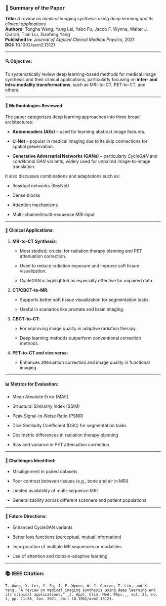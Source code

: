 
### 📄 Summary of the Paper

**Title:** _A review on medical imaging synthesis using deep learning and its clinical applications_  
**Authors:** Tonghe Wang, Yang Lei, Yabo Fu, Jacob F. Wynne, Walter J. Curran, Tian Liu, Xiaofeng Yang  
**Published in:** _Journal of Applied Clinical Medical Physics_, 2021  
**DOI:** 10.1002/acm2.13121

---

#### 🔍 Objective:

To systematically review deep learning-based methods for medical image synthesis and their clinical applications, particularly focusing on **inter- and intra-modality transformations**, such as MRI-to-CT, PET-to-CT, and others.

---

#### 🧠 Methodologies Reviewed:

The paper categorizes deep learning approaches into three broad architectures:

- **Autoencoders (AEs)** – used for learning abstract image features.
    
- **U-Net** – popular in medical imaging due to its skip connections for spatial preservation.
    
- **Generative Adversarial Networks (GANs)** – particularly _CycleGAN_ and _conditional GAN_ variants, widely used for unpaired image-to-image translation.
    

It also discusses combinations and adaptations such as:

- Residual networks (ResNet)
    
- Dense blocks
    
- Attention mechanisms
    
- Multi-channel/multi-sequence MRI input
    

---

#### 🧪 Clinical Applications:

1. **MR-to-CT Synthesis**:
    
    - Most studied; crucial for radiation therapy planning and PET attenuation correction.
        
    - Used to reduce radiation exposure and improve soft tissue visualization.
        
    - CycleGAN is highlighted as especially effective for unpaired data.
        
2. **CT/CBCT-to-MR**:
    
    - Supports better soft tissue visualization for segmentation tasks.
        
    - Useful in scenarios like prostate and brain imaging.
        
3. **CBCT-to-CT**:
    
    - For improving image quality in adaptive radiation therapy.
        
    - Deep learning methods outperform conventional correction methods.
        
4. **PET-to-CT and vice versa**:
    
    - Enhances attenuation correction and image quality in functional imaging.
        

---

#### 📊 Metrics for Evaluation:

- Mean Absolute Error (MAE)
    
- Structural Similarity Index (SSIM)
    
- Peak Signal-to-Noise Ratio (PSNR)
    
- Dice Similarity Coefficient (DSC) for segmentation tasks
    
- Dosimetric differences in radiation therapy planning
    
- Bias and variance in PET attenuation correction
    

---

#### 🚧 Challenges Identified:

- Misalignment in paired datasets
    
- Poor contrast between tissues (e.g., bone and air in MRI)
    
- Limited availability of multi-sequence MRI
    
- Generalizability across different scanners and patient populations
    

---

#### 🔬 Future Directions:

- Enhanced CycleGAN variants
    
- Better loss functions (perceptual, mutual information)
    
- Incorporation of multiple MR sequences or modalities
    
- Use of attention and domain-adaptive learning
    

---

### 📚 IEEE Citation:

```copy
T. Wang, Y. Lei, Y. Fu, J. F. Wynne, W. J. Curran, T. Liu, and X. Yang, “A review on medical imaging synthesis using deep learning and its clinical applications,” _J. Appl. Clin. Med. Phys._, vol. 22, no. 1, pp. 11–36, Jan. 2021, doi: 10.1002/acm2.13121.
```
